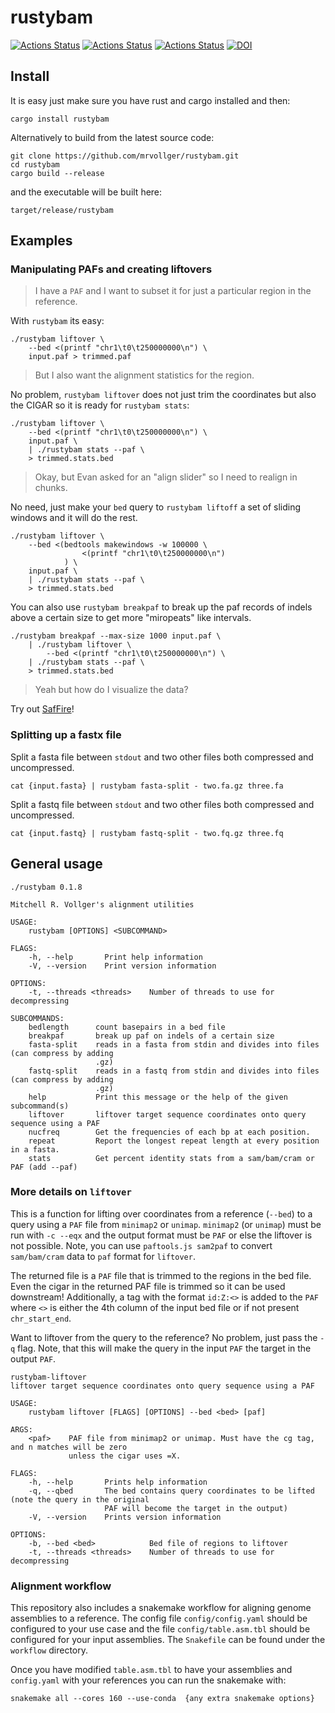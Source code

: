 # rustybam

[![Actions Status](https://github.com/mrvollger/rustybam/workflows/Test%20and%20Build/badge.svg)](https://github.com/mrvollger/rustybam/actions)
[![Actions Status](https://github.com/mrvollger/rustybam/workflows/Formatting/badge.svg)](https://github.com/mrvollger/rustybam/actions)
[![Actions Status](https://github.com/mrvollger/rustybam/workflows/Clippy/badge.svg)](https://github.com/mrvollger/rustybam/actions)
[![DOI](https://zenodo.org/badge/351639424.svg)](https://zenodo.org/badge/latestdoi/351639424)

## Install

It is easy just make sure you have rust and cargo installed and then:

```
cargo install rustybam
```

Alternatively to build from the latest source code:

```
git clone https://github.com/mrvollger/rustybam.git
cd rustybam
cargo build --release
```

and the executable will be built here:

```
target/release/rustybam
```

## Examples

### Manipulating PAFs and creating liftovers

> I have a `PAF` and I want to subset it for just a particular region in the reference.

With `rustybam` its easy:

```
./rustybam liftover \
    --bed <(printf "chr1\t0\t250000000\n") \
    input.paf > trimmed.paf
```

> But I also want the alignment statistics for the region.

No problem, `rustybam liftover` does not just trim the coordinates but also the CIGAR
so it is ready for `rustybam stats`:

```
./rustybam liftover \
    --bed <(printf "chr1\t0\t250000000\n") \
    input.paf \
    | ./rustybam stats --paf \
    > trimmed.stats.bed
```

> Okay, but Evan asked for an "align slider" so I need to realign in chunks.

No need, just make your `bed` query to `rustybam liftoff` a set of sliding windows
and it will do the rest.

```
./rustybam liftover \
    --bed <(bedtools makewindows -w 100000 \
                <(printf "chr1\t0\t250000000\n")
            ) \
    input.paf \
    | ./rustybam stats --paf \
    > trimmed.stats.bed
```

You can also use `rustybam breakpaf` to break up the paf records of indels above a certain size to
get more "miropeats" like intervals.

```
./rustybam breakpaf --max-size 1000 input.paf \
    | ./rustybam liftover \
        --bed <(printf "chr1\t0\t250000000\n") \
    | ./rustybam stats --paf \
    > trimmed.stats.bed
```

> Yeah but how do I visualize the data?

Try out
[SafFire](https://mrvollger.github.io/SafFire/)!

### Splitting up a fastx file

Split a fasta file between `stdout` and two other files both compressed and uncompressed.

```shell
cat {input.fasta} | rustybam fasta-split - two.fa.gz three.fa
```

Split a fastq file between `stdout` and two other files both compressed and uncompressed.

```shell
cat {input.fastq} | rustybam fastq-split - two.fq.gz three.fq
```

## General usage

```
./rustybam 0.1.8

Mitchell R. Vollger's alignment utilities

USAGE:
    rustybam [OPTIONS] <SUBCOMMAND>

FLAGS:
    -h, --help       Print help information
    -V, --version    Print version information

OPTIONS:
    -t, --threads <threads>    Number of threads to use for decompressing

SUBCOMMANDS:
    bedlength      count basepairs in a bed file
    breakpaf       break up paf on indels of a certain size
    fasta-split    reads in a fasta from stdin and divides into files (can compress by adding
                   .gz)
    fastq-split    reads in a fastq from stdin and divides into files (can compress by adding
                   .gz)
    help           Print this message or the help of the given subcommand(s)
    liftover       liftover target sequence coordinates onto query sequence using a PAF
    nucfreq        Get the frequencies of each bp at each position.
    repeat         Report the longest repeat length at every position in a fasta.
    stats          Get percent identity stats from a sam/bam/cram or PAF (add --paf)
```

### More details on `liftover`

This is a function for lifting over coordinates from a reference (`--bed`) to a query using a `PAF` file from `minimap2` or `unimap`. `minimap2` (or `unimap`) must be run with `-c --eqx` and the output format must be `PAF` or else the liftover is not possible. Note, you can use `paftools.js sam2paf` to convert `sam/bam/cram` data to `paf` format for `liftover`.

The returned file is a `PAF` file that is trimmed to the regions in the bed file. Even the cigar in the returned PAF file is trimmed so it can be used downstream! Additionally, a tag with the format `id:Z:<>` is added to the `PAF` where `<>` is either the 4th column of the input bed file or if not present `chr_start_end`.

Want to liftover from the query to the reference? No problem, just pass the `-q` flag. Note, that this will make the query in the input `PAF` the target in the output `PAF`.

```
rustybam-liftover
liftover target sequence coordinates onto query sequence using a PAF

USAGE:
    rustybam liftover [FLAGS] [OPTIONS] --bed <bed> [paf]

ARGS:
    <paf>    PAF file from minimap2 or unimap. Must have the cg tag, and n matches will be zero
             unless the cigar uses =X.

FLAGS:
    -h, --help       Prints help information
    -q, --qbed       The bed contains query coordinates to be lifted (note the query in the original
                     PAF will become the target in the output)
    -V, --version    Prints version information

OPTIONS:
    -b, --bed <bed>            Bed file of regions to liftover
    -t, --threads <threads>    Number of threads to use for decompressing
```

### Alignment workflow

This repository also includes a snakemake workflow for aligning genome assemblies to a reference. The config file `config/config.yaml` should be configured to your use case and the file `config/table.asm.tbl` should be configured for your input assemblies. The `Snakefile` can be found under the `workflow` directory.

Once you have modified `table.asm.tbl` to have your assemblies and `config.yaml` with your references you can run the snakemake with:

```
snakemake all --cores 160 --use-conda  {any extra snakemake options}
```
